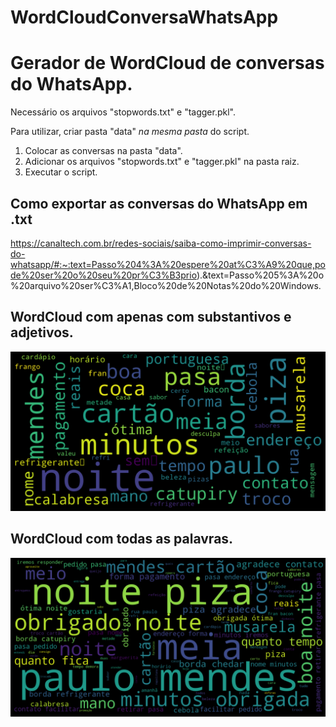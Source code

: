 # WordCloudConversaWhatsApp

# Gerador de WordCloud de conversas do WhatsApp.  
Necessário os arquivos "stopwords.txt" e "tagger.pkl".  
  
Para utilizar, criar pasta "data" _na mesma pasta_ do script.  
1. Colocar as conversas na pasta "data".  
2. Adicionar os arquivos "stopwords.txt" e "tagger.pkl" na pasta raiz.  
3. Executar o script.  
  
## Como exportar as conversas do WhatsApp em .txt  
https://canaltech.com.br/redes-sociais/saiba-como-imprimir-conversas-do-whatsapp/#:~:text=Passo%204%3A%20espere%20at%C3%A9%20que,pode%20ser%20o%20seu%20pr%C3%B3prio).&text=Passo%205%3A%20o%20arquivo%20ser%C3%A1,Bloco%20de%20Notas%20do%20Windows.
  
  
## WordCloud com apenas com substantivos e adjetivos.  
![alt text](https://github.com/kennynakamura/WordCloudConversaWhatsApp/blob/main/WordCloud_SUB_ADJ.png?raw=true)
  
  
## WordCloud com todas as palavras.  
![alt text](https://github.com/kennynakamura/WordCloudConversaWhatsApp/blob/main/wordcloud.png?raw=true)

